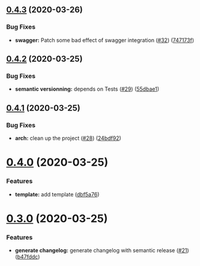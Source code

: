 ## [0.4.3](https://github.com/lperdereau/mspr-billing-api/compare/v0.4.2...v0.4.3) (2020-03-26)


### Bug Fixes

* **swagger:** Patch some bad effect of swagger integration ([#32](https://github.com/lperdereau/mspr-billing-api/issues/32)) ([747173f](https://github.com/lperdereau/mspr-billing-api/commit/747173fd3efe532f7c6f07f3a14aeacd66f47404))

## [0.4.2](https://github.com/lperdereau/mspr-billing-api/compare/v0.4.1...v0.4.2) (2020-03-25)


### Bug Fixes

* **semantic versionning:** depends on Tests ([#29](https://github.com/lperdereau/mspr-billing-api/issues/29)) ([55dbae1](https://github.com/lperdereau/mspr-billing-api/commit/55dbae11c7233db359641911a990916cebedb54b))

## [0.4.1](https://github.com/lperdereau/mspr-billing-api/compare/v0.4.0...v0.4.1) (2020-03-25)


### Bug Fixes

* **arch:** clean up the project ([#28](https://github.com/lperdereau/mspr-billing-api/issues/28)) ([24bdf92](https://github.com/lperdereau/mspr-billing-api/commit/24bdf92d68ac8b5f688f9582145df4a4530e0a00))

# [0.4.0](https://github.com/lperdereau/mspr-billing-api/compare/v0.3.0...v0.4.0) (2020-03-25)


### Features

* **template:** add template ([dbf5a76](https://github.com/lperdereau/mspr-billing-api/commit/dbf5a7610122a613a50e3f21196c5fb9289dc316))

# [0.3.0](https://github.com/lperdereau/mspr-billing-api/compare/v0.2.4...v0.3.0) (2020-03-25)


### Features

* **generate changelog:** generate changelog with semantic release ([#21](https://github.com/lperdereau/mspr-billing-api/issues/21)) ([b47fddc](https://github.com/lperdereau/mspr-billing-api/commit/b47fddc088c22a0c74bcfdd4e98b6f7c2a8a01d7))
